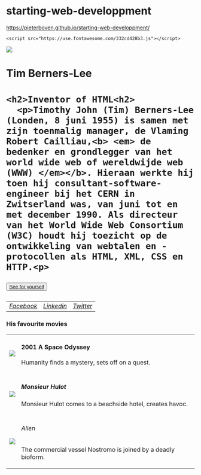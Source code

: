 # starting-web-developpment
 https://pieterboven.github.io/starting-web-developpment/

<!DOCTYPE html>

<html>
  <head>

    <script src="https://use.fontawesome.com/332cd428b3.js"></script>

<link rel="stylesheet" href="path/to/font-awesome/css/font-awesome.min.css">
<link rel="stylesheet" href="http://fonts.googleapis.com/css?family=Open+Sans:400,300,700|Montserrat:400,700">
<link rel="stylesheet" href="style.css">

<title>Tim Berner Lee</title>

  </head>

  <body>

<div class="box1">

<img src="/home/pieter/Desktop/becode_projects/Learning_Environtment/8-exercice-summary.md/images/Tim-Berner-Lee.jpeg">

  <h1>Tim Berners-Lee<h1>

    <h2>Inventor of HTML<h2>
      <p>Timothy John (Tim) Berners-Lee (Londen, 8 juni 1955) is samen met zijn toenmalig manager, de Vlaming Robert Cailliau,<b> <em> de bedenker en grondlegger van het world wide web of wereldwijde web (WWW) </em></b>. Hieraan werkte hij toen hij consultant-software-engineer bij het CERN in Zwitserland was, van juni tot en met december 1990. Als directeur van het World Wide Web Consortium (W3C) houdt hij toezicht op de ontwikkeling van webtalen en -protocollen als HTML, XML, CSS en HTTP.<p>


  <button type="button"><a href="https://nl.wikipedia.org/wiki/Tim_Berners-Lee" target="_blank">See for yourself</a></button>

</div>

<div class="box2">

<table>
  <td><i class="fa fa-facebook" aria-hidden="true"><a href="https://www.facebook.com/" target="_blank">Facebook</a></i></td>
  <td><i class="fa fa-linkedin" aria-hidden="true"><a href="https://www.linkedin.com" target="_blank">Linkedin</a></i></td>
  <td><i class="fa fa-twitter" aria-hidden="true"><a href="https://twitter.com/login?lang=nl" target="_blank">Twitter</a></i></td>
</table>

</div>

<div class="box3">

<h3>His favourite movies</h3>
<table>
  <tr>
    <td><img src="/home/pieter/Desktop/becode_projects/Learning_Environtment/8-exercice-summary.md/images/2001.jpeg"</td>
    <td>
      <h4>2001 A Space Odyssey</h4>
      <p>Humanity finds a mystery, sets off on a quest.<p>
    </td>
  </tr>
  <tr>
    <td><img src="/home/pieter/Desktop/becode_projects/Learning_Environtment/8-exercice-summary.md/images/Tati.jpeg"</td>
    <td>
      <h5>Monsieur Hulot</h5>
      <p>Monsieur Hulot comes to a beachside hotel, creates havoc.</p>
    </td>
  </tr>
  <tr>
    <td><img src="/home/pieter/Desktop/becode_projects/Learning_Environtment/8-exercice-summary.md/images/Alien.jpeg"</td>
    <td>
      <h6>Alien</h6>
      <p>The commercial vessel Nostromo is joined by a deadly bioform.</p>
    </td>
  </tr>
</table>

</div>

  </body>
</html>
